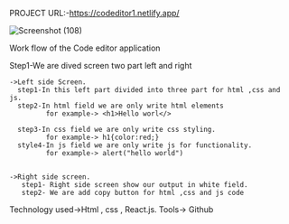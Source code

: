 PROJECT URL:-https://codeditor1.netlify.app/

![Screenshot (108)](https://github.com/Mohdzafar1/codeEditor/assets/68924688/77f5b58c-565c-4788-8ede-90860deb1a4d)

















Work flow of the Code editor application

Step1-We are dived screen two part left and right

    ->Left side Screen.
      step1-In this left part divided into three part for html ,css and js.
      step2-In html field we are only write html elements 
             for example-> <h1>Hello worl</>

      step3-In css field we are only write css styling.
             for example-> h1{color:red;}       
      style4-In js field we are only write js for functionality.
             for example-> alert("hello world")    


    ->Right side screen.  
       step1- Right side screen show our output in white field.
       step2- We are add copy button for html ,css and js code

Technology used->Html , css , React.js.
Tools-> Github

